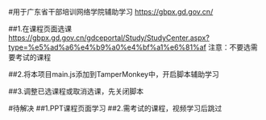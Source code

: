 #用于广东省干部培训网络学院辅助学习
https://gbpx.gd.gov.cn/

##1.在课程页面选课
https://gbpx.gd.gov.cn/gdceportal/Study/StudyCenter.aspx?type=%e5%ad%a6%e4%b9%a0%e4%bf%a1%e6%81%af
注意：不要选需要考试的课程

##2.将本项目main.js添加到TamperMonkey中，开启脚本辅助学习

##3.调整已选课程或取消选课，先关闭脚本


#待解决
##1.PPT课程页面学习
##2.需考试的课程，视频学习后跳过
